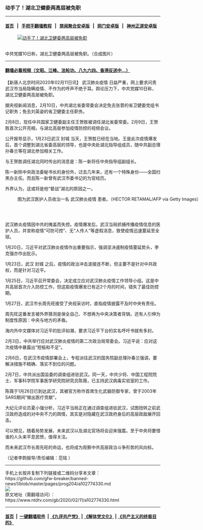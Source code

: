 ### 动手了！湖北卫健委两高层被免职
------------------------

#### [首页](https://github.com/gfw-breaker/banned-news1/blob/master/README.md) &nbsp;&nbsp;|&nbsp;&nbsp; [手把手翻墙教程](https://github.com/gfw-breaker/guides/wiki) &nbsp;&nbsp;|&nbsp;&nbsp; [禁闻聚合安卓版](https://github.com/gfw-breaker/bn-android) &nbsp;&nbsp;|&nbsp;&nbsp; [网门安卓版](https://github.com/oGate2/oGate) &nbsp;&nbsp;|&nbsp;&nbsp; [神州正道安卓版](https://github.com/SzzdOgate/update) 



<div><div class="featured_image">
 <a href="https://i.ntdtv.com/assets/uploads/2020/02/1FD04968935456CA59A0E50BF767B25D0B810028_size37_w800_h571.jpeg" target="_blank">
  <figure>
   <img alt="动手了！湖北卫健委两高层被免职" src="https://i.ntdtv.com/assets/uploads/2020/02/1FD04968935456CA59A0E50BF767B25D0B810028_size37_w800_h571-800x450.jpeg"/>
  </figure><br/>
 </a>
 <span class="caption">
  中共党媒10日称，湖北卫健委两高层被免职。（合成图片）
 </span>
</div>
</div><hr/>

#### [翻墙必看视频（文昭、江峰、法轮功、八九六四、香港反送中...）](https://github.com/gfw-breaker/banned-news1/blob/master/pages/link3.md)

<div><div class="post_content" itemprop="articleBody">
 <p>
  【新唐人北京时间2020年02月11日讯】
  <ok href="https://www.ntdtv.com/gb/442749.htm">
   武汉肺炎疫情
  </ok>
  日益严重，网上要求问责武汉市当局隐瞒疫情、不作为的呼声不绝于耳。舆论压力下，中共党媒10日称，湖北卫健委两高层被免职。
 </p>
 <p>
  据央视新闻消息，2月10日，中共湖北省委常委会决定免去张晋的省卫健委党组书记职务；免去刘英姿的省卫健委主任职务。
 </p>
 <p>
  2月8日，现任中共国家卫健委副主任王贺胜被调任湖北省委常委。2月9日，王贺胜首次公开亮相，与湖北高层参加疫情防控的视频会议。
 </p>
 <p>
  公开报导显示，1月23日武汉
  <ok href="https://www.ntdtv.com/gb/封城.htm">
   封城
  </ok>
  当天，王贺胜已经在当地。王是此次疫情爆发后，首个调整到湖北省委高层的领导，也是中央赴湖北指导组成员，随中共副总理孙春兰等在湖北参加相关工作。
 </p>
 <p>
  与王贺胜调任湖北同时传出的消息是：陈一新将任中央指导组副组长。
 </p>
 <p>
  陈一新除中央政法委秘书长的身份外，过去几年来，还有一个特殊身份——全国扫黑办主任。而且陈一新曾有武汉市委书记的为官经历。
 </p>
 <p>
  外界认为，这或将是他“督战”湖北的原因之一。
 </p>
 <figure class="wp-caption alignnone" id="attachment_102768666" style="width: 600px">
  <ok href="https://i.ntdtv.com/assets/uploads/2020/02/GettyImages-1197528062.jpg">
   <img alt="" class="size-medium wp-image-102768666" src="https://i.ntdtv.com/assets/uploads/2020/02/GettyImages-1197528062-600x338.jpg"/>
  </ok>
  <br/><figcaption class="wp-caption-text">
   图为武汉医护人员收治一名
   <ok href="https://www.ntdtv.com/gb/442749.htm">
    武汉肺炎疫情
   </ok>
   患者。（HECTOR RETAMAL/AFP via Getty Images）
  </figcaption><br/>
 </figure><br/>
 <p>
  武汉肺炎疫情因中共的掩盖而失控。疫情爆发后，武汉当局抓捕传播疫情信息的医护人员，并宣称疫情“可防可控”、无“人传人”等虚假消息，致使疫情迅速蔓延至全球。
 </p>
 <p>
  1月20日，习近平对武汉肺炎疫情作出重要指示，强调坚决遏制疫情蔓延势头，李克强亦作出批示。
 </p>
 <p>
  1月23日，武汉
  <ok href="https://www.ntdtv.com/gb/封城.htm">
   封城
  </ok>
  之后，疫情的政治冲击波接连不断，但主要不是针对中共政权，而是针对习近平。
 </p>
 <p>
  1月25日，习近平召开常委会，决定成立应对武汉肺炎疫情工作领导小组。这是中共高层首次介入防控工作，但这距疫情爆发已有近2个月的时间，错失了最佳防控期。
 </p>
 <p>
  1月27日，武汉市长周先旺接受了央视采访时，直指疫情披露不及时中央有责任。
 </p>
 <p>
  周先旺这番发言被外界猜测是保全自己、不想再为中央决策者背锅，还有人引伸为制度性原因：中央与地方的矛盾。
 </p>
 <p>
  海内外中文媒体对习近平的批评如潮，要求习近平下台的实名呼吁书就有多封。
 </p>
 <p>
  2月3日，中共举行应对武汉肺炎疫情的第二次政治局常委会。习近平说：应对这次疫情中暴露出“短板和不足”。
 </p>
 <p>
  2月6日，在武汉市疫情部署会上，专程派往武汉的国务院副总理孙春兰强调，要解决措施不精确、落实不到位的问题。
 </p>
 <p>
  2月7日，中共派出国监委的调查组进驻武汉。同一天，中共少将、中国工程院院士、军事科学院军事医学研究院研究员陈薇，已主持武汉病毒实验室的工作。
 </p>
 <p>
  陈薇于1月26日已到达武汉，其被官方称作首席生化武器防御专家，曾于2003年SARS期间“做出医疗贡献”。
 </p>
 <p>
  大纪元评论员夏小强分析，习近平当局正在通过调查组进驻武汉，试图扭转之前武汉政府造成的对中央不力的舆情，其实是对隐藏在武汉政府身后的高层政敌展开回击。
 </p>
 <p>
  可以预见，随着局势发展，未来武汉以及湖北官场将会迎来强震。至于中央将要借谁的人头来平息民愤，值得关注。
 </p>
 <p>
  而未来武汉市长周先旺的命运，也将成为观察中共高层政治斗争形势的风向标。
 </p>
 <p>
  （记者李韵报导/责任编辑：范铭 ）
 </p>
 <div class="single_ad">
 </div>
</div>
</div>
<hr/>
手机上长按并复制下列链接或二维码分享本文章：<br/>
https://github.com/gfw-breaker/banned-news1/blob/master/pages/prog204/a102774330.md <br/>
<a href='https://github.com/gfw-breaker/banned-news1/blob/master/pages/prog204/a102774330.md'><img src='https://github.com/gfw-breaker/banned-news1/blob/master/pages/prog204/a102774330.md.png'/></a> <br/>
原文地址（需翻墙访问）：https://www.ntdtv.com/gb/2020/02/11/a102774330.html


------------------------
#### [首页](https://github.com/gfw-breaker/banned-news1/blob/master/README.md) &nbsp;|&nbsp; [一键翻墙软件](https://github.com/gfw-breaker/nogfw/blob/master/README.md) &nbsp;| [《九评共产党》](https://github.com/gfw-breaker/9ping.md/blob/master/README.md#九评之一评共产党是什么) | [《解体党文化》](https://github.com/gfw-breaker/jtdwh.md/blob/master/README.md) | [《共产主义的终极目的》](https://github.com/gfw-breaker/gczydzjmd.md/blob/master/README.md)


<img src='http://gfw-breaker.win/banned-news/pages/prog204/a102774330.md' width='0px' height='0px'/>